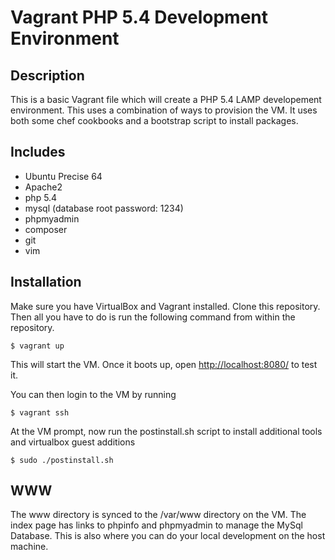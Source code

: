 # Vagrant PHP 5.4 Development Environment

## Description

This is a basic Vagrant file which will create a PHP 5.4 LAMP developement environment.
This uses a combination of ways to provision the VM. It uses both some chef
cookbooks and a bootstrap script to install packages. 

## Includes

* Ubuntu Precise 64
* Apache2
* php 5.4
* mysql (database root password: 1234)
* phpmyadmin
* composer
* git
* vim

## Installation

Make sure you have VirtualBox and Vagrant installed. Clone this repository.
Then all you have to do is run the following command from within the
repository.

    $ vagrant up

This will start the VM. Once it boots up, open [http://localhost:8080/](http://localhost:8080/)
to test it.

You can then login to the VM by running

    $ vagrant ssh

At the VM prompt, now run the postinstall.sh script to install additional tools
and virtualbox guest additions

    $ sudo ./postinstall.sh

## WWW 

The www directory is synced to the /var/www directory on the VM. The index page
has links to phpinfo and phpmyadmin to manage the MySql Database. This is also
where you can do your local development on the host machine.
